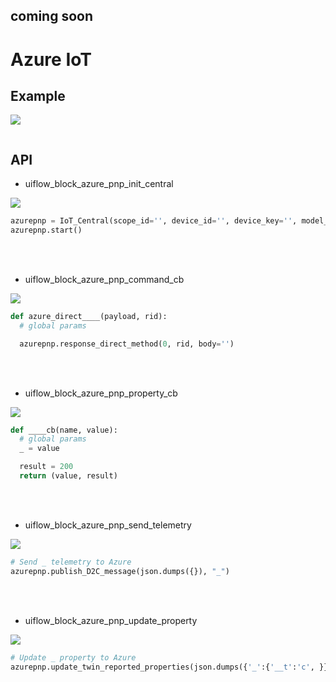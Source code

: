 ## coming soon

# Azure IoT

## Example

<img class="blockly_svg" src="example.svg">

```python

```

## API
- uiflow_block_azure_pnp_init_central
<img class="blockly_svg" src="https://m5stack.oss-cn-shenzhen.aliyuncs.com/resource/docs/static/assets/img/uiflow/blockly/iot_cloud/azure_iot/uiflow_block_azure_pnp_init_central.svg">

```python
azurepnp = IoT_Central(scope_id='', device_id='', device_key='', model_id='dtmi:m5stack:pnpdevice:n3zte8m;1')
azurepnp.start()
```

<br><br>
- uiflow_block_azure_pnp_command_cb
<img class="blockly_svg" src="https://m5stack.oss-cn-shenzhen.aliyuncs.com/resource/docs/static/assets/img/uiflow/blockly/iot_cloud/azure_iot/uiflow_block_azure_pnp_command_cb.svg">

```python
def azure_direct____(payload, rid):
  # global params

  azurepnp.response_direct_method(0, rid, body='')
```

<br><br>
- uiflow_block_azure_pnp_property_cb
<img class="blockly_svg" src="https://m5stack.oss-cn-shenzhen.aliyuncs.com/resource/docs/static/assets/img/uiflow/blockly/iot_cloud/azure_iot/uiflow_block_azure_pnp_property_cb.svg">

```python
def ____cb(name, value):
  # global params
  _ = value

  result = 200
  return (value, result)
```

<br><br>
- uiflow_block_azure_pnp_send_telemetry
<img class="blockly_svg" src="https://m5stack.oss-cn-shenzhen.aliyuncs.com/resource/docs/static/assets/img/uiflow/blockly/iot_cloud/azure_iot/uiflow_block_azure_pnp_send_telemetry.svg">

```python
# Send _ telemetry to Azure
azurepnp.publish_D2C_message(json.dumps({}), "_")
```

<br><br>
- uiflow_block_azure_pnp_update_property
<img class="blockly_svg" src="https://m5stack.oss-cn-shenzhen.aliyuncs.com/resource/docs/static/assets/img/uiflow/blockly/iot_cloud/azure_iot/uiflow_block_azure_pnp_update_property.svg">

```python
# Update _ property to Azure
azurepnp.update_twin_reported_properties(json.dumps({'_':{'__t':'c', }}))
```



